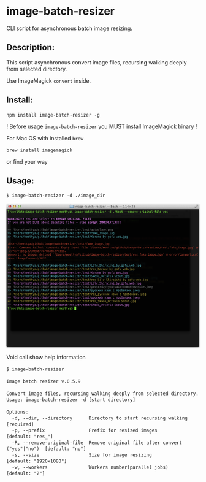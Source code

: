 
# image-batch-resizer

CLI script for asynchronous batch image resizing.

## Description:

This script asynchronous convert image files, recursing walking deeply from selected directory.

Use ImageMagick ``convert`` inside.

## Install:

    npm install image-batch-resizer -g

! Before usage ``image-batch-resizer`` you MUST install ImageMagick binary !

For Mac OS with installed ``brew`` 

    brew install imagemagick

or find your way

## Usage:

    $ image-batch-resizer -d ./image_dir

![](http://github.com/Meettya/image-batch-resizer/raw/master/screenshot.png) 

Void call show help information

    $ image-batch-resizer 

    Image batch resizer v.0.5.9

    Convert image files, recursing walking deeply from selected directory.
    Usage: image-batch-resizer -d [start directory]

    Options:
      -d, --dir, --directory      Directory to start recursing walking             [required]
      -p, --prefix                Prefix for resized images                        [default: "res_"]
      -R, --remove-original-file  Remove original file after convert ("yes"|"no")  [default: "no"]
      -s, --size                  Size for image resizing                          [default: "1920x1080"]
      -w, --workers               Workers number(parallel jobs)                    [default: "2"]



